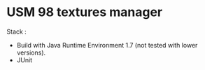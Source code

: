# USM 98 textures manager




Stack :
* Build with Java Runtime Environment 1.7 (not tested with lower versions).
* JUnit
